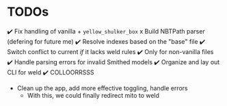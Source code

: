 # TODOs
✔️ Fix handling of vanilla + `yellow_shulker_box`
x Build NBTPath parser (defering for future me)
✔️ Resolve indexes based on the "base" file
✔️ Switch conflict to current *if* it lacks weld rules
  ✔️ Only for non-vanilla files   
✔️ Handle parsing errors for invalid Smithed models
✔️ Organize and lay out CLI for weld
✔️ COLLOORRSSS
- Clean up the app, add more effective toggling, handle errors
  - With this, we could finally redirect mito to weld

